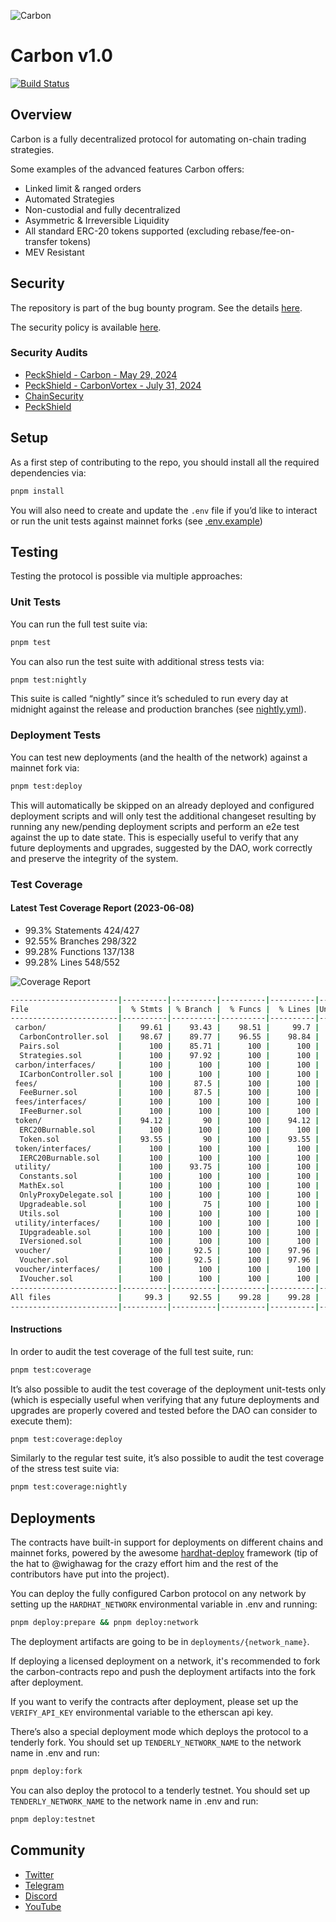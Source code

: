 ﻿![Carbon](./docs/images/carbon.jpg)

# Carbon v1.0

[![Build Status](https://github.com/bancorprotocol/carbon-contracts/actions/workflows/ci.yml/badge.svg?branch=master)](https://github.com/bancorprotocol/carbon-contracts/actions/workflows/ci.yml)

## Overview

Carbon is a fully decentralized protocol for automating on-chain trading strategies.

Some examples of the advanced features Carbon offers:

-   Linked limit & ranged orders
-   Automated Strategies
-   Non-custodial and fully decentralized
-   Asymmetric & Irreversible Liquidity
-   All standard ERC-20 tokens supported (excluding rebase/fee-on-transfer tokens)
-   MEV Resistant

## Security

The repository is part of the bug bounty program.
See the details [here](./docs/bug-bounty.md).

The security policy is available [here](./SECURITY.md).

### Security Audits

-   [PeckShield - Carbon - May 29, 2024](docs/audits/PeckShield-Audit-Report-Bancor-Carbon-v1.0.pdf)
-   [PeckShield - CarbonVortex - July 31, 2024](docs/audits/PeckShield-Audit-Report-Bancor-CarbonVortex-v1.0.1.pdf)
-   [ChainSecurity](docs/audits/ChainSecurity_Carbon_Audit_Report.pdf)
-   [PeckShield](docs/audits/PeckShield-Audit-Report-Carbon-v1.0.pdf)

## Setup

As a first step of contributing to the repo, you should install all the required dependencies via:

```sh
pnpm install
```

You will also need to create and update the `.env` file if you’d like to interact or run the unit tests against mainnet forks (see [.env.example](./.env.example))

## Testing

Testing the protocol is possible via multiple approaches:

### Unit Tests

You can run the full test suite via:

```sh
pnpm test
```

You can also run the test suite with additional stress tests via:

```sh
pnpm test:nightly
```

This suite is called “nightly” since it’s scheduled to run every day at midnight against the release and production branches (see [nightly.yml](.github/workflows/nightly.yml)).

### Deployment Tests

You can test new deployments (and the health of the network) against a mainnet fork via:

```sh
pnpm test:deploy
```

This will automatically be skipped on an already deployed and configured deployment scripts and will only test the additional changeset resulting by running any new/pending deployment scripts and perform an e2e test against the up to date state. This is especially useful to verify that any future deployments and upgrades, suggested by the DAO, work correctly and preserve the integrity of the system.

### Test Coverage

#### Latest Test Coverage Report (2023-06-08)

-   99.3% Statements 424/427
-   92.55% Branches 298/322
-   99.28% Functions 137/138
-   99.28% Lines 548/552

![Coverage Report](./docs/images/coverage.png)

```sh
------------------------|----------|----------|----------|----------|----------------|
File                    |  % Stmts | % Branch |  % Funcs |  % Lines |Uncovered Lines |
------------------------|----------|----------|----------|----------|----------------|
 carbon/                |    99.61 |    93.43 |    98.51 |     99.7 |                |
  CarbonController.sol  |    98.67 |    89.77 |    96.55 |    98.84 |             94 |
  Pairs.sol             |      100 |    85.71 |      100 |      100 |                |
  Strategies.sol        |      100 |    97.92 |      100 |      100 |                |
 carbon/interfaces/     |      100 |      100 |      100 |      100 |                |
  ICarbonController.sol |      100 |      100 |      100 |      100 |                |
 fees/                  |      100 |     87.5 |      100 |      100 |                |
  FeeBurner.sol         |      100 |     87.5 |      100 |      100 |                |
 fees/interfaces/       |      100 |      100 |      100 |      100 |                |
  IFeeBurner.sol        |      100 |      100 |      100 |      100 |                |
 token/                 |    94.12 |       90 |      100 |    94.12 |                |
  ERC20Burnable.sol     |      100 |      100 |      100 |      100 |                |
  Token.sol             |    93.55 |       90 |      100 |    93.55 |         92,142 |
 token/interfaces/      |      100 |      100 |      100 |      100 |                |
  IERC20Burnable.sol    |      100 |      100 |      100 |      100 |                |
 utility/               |      100 |    93.75 |      100 |      100 |                |
  Constants.sol         |      100 |      100 |      100 |      100 |                |
  MathEx.sol            |      100 |      100 |      100 |      100 |                |
  OnlyProxyDelegate.sol |      100 |      100 |      100 |      100 |                |
  Upgradeable.sol       |      100 |       75 |      100 |      100 |                |
  Utils.sol             |      100 |      100 |      100 |      100 |                |
 utility/interfaces/    |      100 |      100 |      100 |      100 |                |
  IUpgradeable.sol      |      100 |      100 |      100 |      100 |                |
  IVersioned.sol        |      100 |      100 |      100 |      100 |                |
 voucher/               |      100 |     92.5 |      100 |    97.96 |                |
  Voucher.sol           |      100 |     92.5 |      100 |    97.96 |            249 |
 voucher/interfaces/    |      100 |      100 |      100 |      100 |                |
  IVoucher.sol          |      100 |      100 |      100 |      100 |                |
------------------------|----------|----------|----------|----------|----------------|
All files               |     99.3 |    92.55 |    99.28 |    99.28 |                |
------------------------|----------|----------|----------|----------|----------------|
```

#### Instructions

In order to audit the test coverage of the full test suite, run:

```sh
pnpm test:coverage
```

It’s also possible to audit the test coverage of the deployment unit-tests only (which is especially useful when verifying that any future deployments and upgrades are properly covered and tested before the DAO can consider to execute them):

```sh
pnpm test:coverage:deploy
```

Similarly to the regular test suite, it’s also possible to audit the test coverage of the stress test suite via:

```sh
pnpm test:coverage:nightly
```

## Deployments

The contracts have built-in support for deployments on different chains and mainnet forks, powered by the awesome [hardhat-deploy](https://github.com/wighawag/hardhat-deploy) framework (tip of the hat to @wighawag for the crazy effort him and the rest of the contributors have put into the project).

You can deploy the fully configured Carbon protocol on any network by setting up the `HARDHAT_NETWORK` environmental variable in .env and running:

```sh
pnpm deploy:prepare && pnpm deploy:network
```

The deployment artifacts are going to be in `deployments/{network_name}`.

If deploying a licensed deployment on a network, it's recommended to fork the carbon-contracts repo and push the deployment artifacts into the fork after deployment.

If you want to verify the contracts after deployment, please set up the `VERIFY_API_KEY` environmental variable to the etherscan api key.

There’s also a special deployment mode which deploys the protocol to a tenderly fork. You should set up `TENDERLY_NETWORK_NAME` to the network name in .env and run:

```sh
pnpm deploy:fork
```

You can also deploy the protocol to a tenderly testnet. You should set up `TENDERLY_NETWORK_NAME` to the network name in .env and run:

```sh
pnpm deploy:testnet
```

## Community

-   [Twitter](https://twitter.com/carbondefixyz)
-   [Telegram](https://t.me/CarbonDeFixyz)
-   [Discord](https://discord.gg/aMVTbrmgD7)
-   [YouTube](https://www.youtube.com/c/BancorProtocol)
